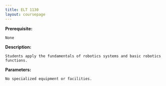 ```yaml
---
title: ELT 1130
layout: coursepage
---
```

    
**Prerequisite:**

    None 

**Description:**

    Students apply the fundamentals of robotics systems and basic robotics functions.

**Parameters:**

    No specialized equipment or facilities.
